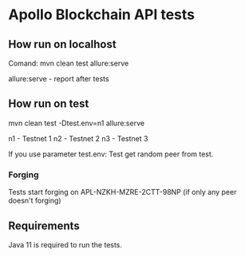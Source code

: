 # Apollo Blockchain API tests 

## How run on localhost
Comand: mvn clean test allure:serve 

allure:serve - report after tests

## How run on test
mvn clean test -Dtest.env=n1 allure:serve 

n1 - Testnet 1
n2 - Testnet 2
n3 - Testnet 3

If you use parameter test.env:
Test get random peer from test.

### Forging 
Tests start forging on APL-NZKH-MZRE-2CTT-98NP (if only any peer doesn't forging)


## Requirements
Java 11 is required to run the tests.
